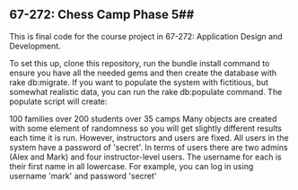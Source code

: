 ## 67-272: Chess Camp Phase 5##

This is final code for the course project in 67-272: Application Design and Development.

To set this up, clone this repository, run the bundle install command to ensure you have all the needed gems and then create the database with rake db:migrate. If you want to populate the system with fictitious, but somewhat realistic data, you can run the rake db:populate command. The populate script will create:

100 families
over 200 students
over 35 camps
Many objects are created with some element of randomness so you will get slightly different results each time it is run. However, instructors and users are fixed. All users in the system have a password of 'secret'. In terms of users there are two admins (Alex and Mark) and four instructor-level users. The username for each is their first name in all lowercase. For example, you can log in using username 'mark' and password 'secret'